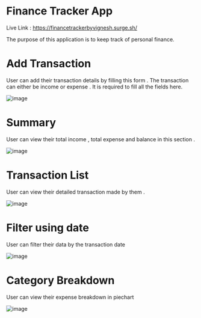 # Finance Tracker App

Live Link : https://financetrackerbyvignesh.surge.sh/

The purpose of this application is to keep track of personal finance.

# Add Transaction

User can add their transaction details by filling this form . The transaction can either be income or expense . 
It is required to fill all the fields here.

![image](https://github.com/vigneshactech2015/stantechai/assets/85957001/e025e471-3e04-4f35-bee4-d93630ab2a2b)

# Summary

User can view their total income , total expense and balance in this section .

![image](https://github.com/vigneshactech2015/stantechai/assets/85957001/13715eab-094f-48d9-b048-55a790d25add)

# Transaction List 

User can view their detailed transaction made by them .

![image](https://github.com/vigneshactech2015/stantechai/assets/85957001/e1c82598-e9c6-479d-bf13-3e43a798105c)

# Filter using date

User can filter their data by the transaction date

![image](https://github.com/vigneshactech2015/stantechai/assets/85957001/794958e2-97f7-48de-8b1a-bb77d14de9d5)


# Category Breakdown

User can view their expense breakdown in piechart

![image](https://github.com/vigneshactech2015/stantechai/assets/85957001/507bb4f3-cfc2-4e4d-9786-df1b5107a01a)

 
